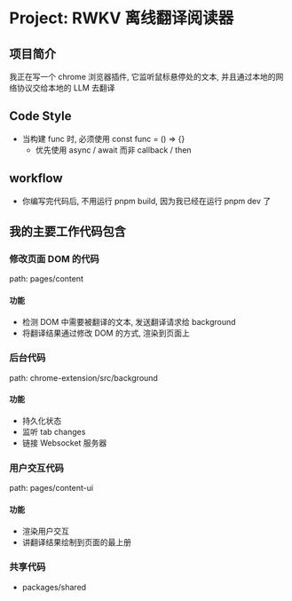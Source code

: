 # Project: RWKV 离线翻译阅读器

## 项目简介

我正在写一个 chrome 浏览器插件, 它监听鼠标悬停处的文本, 并且通过本地的网络协议交给本地的 LLM 去翻译

## Code Style

- 当构建 func 时, 必须使用 const func = () => {}
  - 优先使用 async / await 而非 callback / then

## workflow

- 你编写完代码后, 不用运行 pnpm build, 因为我已经在运行 pnpm dev 了

## 我的主要工作代码包含

### 修改页面 DOM 的代码

path: pages/content

#### 功能

- 检测 DOM 中需要被翻译的文本, 发送翻译请求给 background
- 将翻译结果通过修改 DOM 的方式, 渲染到页面上

### 后台代码

path: chrome-extension/src/background

#### 功能

- 持久化状态
- 监听 tab changes
- 链接 Websocket 服务器

### 用户交互代码

path: pages/content-ui

#### 功能

- 渲染用户交互
- 讲翻译结果绘制到页面的最上册

### 共享代码

- packages/shared
